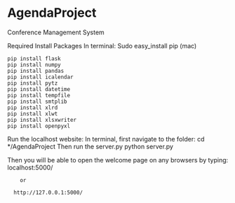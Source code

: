 # AgendaProject
Conference Management System

Required Install Packages
In terminal:
	Sudo easy_install pip (mac)

	pip install flask
	pip install numpy
	pip install pandas
	pip install icalendar
	pip install pytz
	pip install datetime
	pip install tempfile
	pip install smtplib
	pip install xlrd
	pip install xlwt
	pip install xlsxwriter
	pip install openpyxl

 Run the localhost website:
	In terminal, first navigate to the folder: 
      cd */AgendaProject
	Then run the server.py
		python server.py

Then you will be able to open the welcome page on any browsers by typing: 
      localhost:5000/
      
      	or
      
      http://127.0.0.1:5000/
